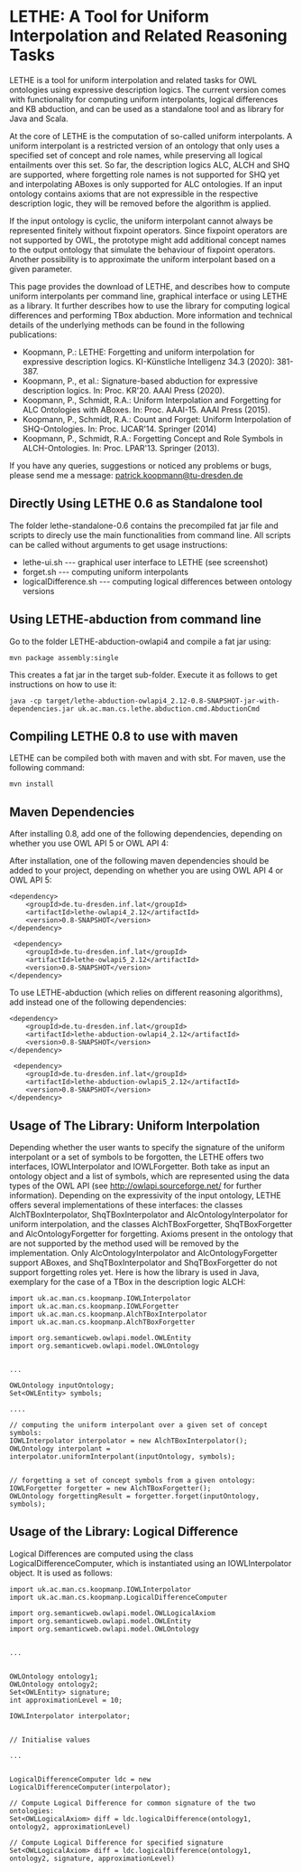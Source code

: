 # LETHE: A Tool for Uniform Interpolation and Related Reasoning Tasks

LETHE is a tool for uniform interpolation and related tasks for OWL ontologies using expressive description logics. The current version comes with functionality for computing uniform interpolants, logical differences and KB abduction, and can be used as a standalone tool and as library for Java and Scala.

At the core of LETHE is the computation of so-called uniform interpolants. A uniform interpolant is a restricted version of an ontology that only uses a specified set of concept and role names, while preserving all logical entailments over this set. So far, the description logics ALC, ALCH and SHQ are supported, where forgetting role names is not supported for SHQ yet and interpolating ABoxes is only supported for ALC ontologies. If an input ontology contains axioms that are not expressible in the respective description logic, they will be removed before the algorithm is applied.

If the input ontology is cyclic, the uniform interpolant cannot always be represented finitely without fixpoint operators. Since fixpoint operators are not supported by OWL, the prototype might add additional concept names to the output ontology that simulate the behaviour of fixpoint operators. Another possibility is to approximate the uniform interpolant based on a given parameter.

This page provides the download of LETHE, and describes how to compute uniform interpolants per command line, graphical interface or using LETHE as a library. It further describes how to use the library for computing logical differences and performing TBox abduction.
More information and technical details of the underlying methods can be found in the following publications:


- Koopmann, P.:  LETHE: Forgetting and uniform interpolation for expressive description logics. KI-Künstliche Intelligenz 34.3 (2020): 381-387.
- Koopmann, P., et al.: Signature-based abduction for expressive description logics. In: Proc. KR'20. AAAI Press (2020).
- Koopmann, P., Schmidt, R.A.: Uniform Interpolation and Forgetting for ALC Ontologies with ABoxes. In: Proc. AAAI-15. AAAI Press (2015).
- Koopmann, P., Schmidt, R.A.: Count and Forget: Uniform Interpolation of SHQ-Ontologies. In: Proc. IJCAR'14. Springer (2014) 
- Koopmann, P., Schmidt, R.A.: Forgetting Concept and Role Symbols in ALCH-Ontologies. In: Proc. LPAR'13. Springer (2013).


If you have any queries, suggestions or noticed any problems or bugs, please send me a message: patrick.koopmann@tu-dresden.de

## Directly Using LETHE 0.6 as Standalone tool

The folder lethe-standalone-0.6 contains the precompiled fat jar file and scripts to direcly use the main functionalities from command line. 
All scripts can be called without arguments to get usage instructions:
- lethe-ui.sh --- graphical user interface to LETHE (see screenshot)
- forget.sh --- computing uniform interpolants
- logicalDifference.sh --- computing logical differences between ontology versions

## Using LETHE-abduction from command line

Go to the folder LETHE-abduction-owlapi4 and compile a fat jar using:

    mvn package assembly:single

This creates a fat jar in the target sub-folder. Execute it as follows to get instructions on how to use it:

    java -cp target/lethe-abduction-owlapi4_2.12-0.8-SNAPSHOT-jar-with-dependencies.jar uk.ac.man.cs.lethe.abduction.cmd.AbductionCmd

## Compiling LETHE 0.8 to use with maven

LETHE can be compiled both with maven and with sbt. For maven, use the following command:

    mvn install

## Maven Dependencies

After installing 0.8, add one of the following dependencies, depending on whether you use OWL API 5 or OWL API 4:

After installation, one of the following maven dependencies should be added to your project, depending on whether you are using OWL API 4 or OWL API 5:

    <dependency>
        <groupId>de.tu-dresden.inf.lat</groupId>
        <artifactId>lethe-owlapi4_2.12</artifactId>
        <version>0.8-SNAPSHOT</version>
    </dependency>
	    
	 <dependency>
        <groupId>de.tu-dresden.inf.lat</groupId>
        <artifactId>lethe-owlapi5_2.12</artifactId>
        <version>0.8-SNAPSHOT</version>
    </dependency>

To use LETHE-abduction (which relies on different reasoning algorithms), add instead one of the following dependencies:
	 
    <dependency>
        <groupId>de.tu-dresden.inf.lat</groupId>
        <artifactId>lethe-abduction-owlapi4_2.12</artifactId>
        <version>0.8-SNAPSHOT</version>
    </dependency>
	    
	 <dependency>
        <groupId>de.tu-dresden.inf.lat</groupId>
        <artifactId>lethe-abduction-owlapi5_2.12</artifactId>
        <version>0.8-SNAPSHOT</version>
    </dependency>


## Usage of The Library: Uniform Interpolation
Depending whether the user wants to specify the signature of the uniform interpolant or a set of symbols to be forgotten, the LETHE offers two interfaces, IOWLInterpolator and IOWLForgetter. Both take as input an ontology object and a list of symbols, which are represented using the data types of the OWL API (see http://owlapi.sourceforge.net/ for further information). Depending on the expressivity of the input ontology, LETHE offers several implementations of these interfaces: the classes AlchTBoxInterpolator, ShqTBoxInterpolator and AlcOntologyInterpolator for uniform interpolation, and the classes AlchTBoxForgetter, ShqTBoxForgetter and AlcOntologyForgetter for forgetting. Axioms present in the ontology that are not supported by the method used will be removed by the implementation. Only AlcOntologyInterpolator and AlcOntologyForgetter support ABoxes, and ShqTBoxInterpolator and ShqTBoxForgetter do not support forgetting roles yet. Here is how the library is used in Java, exemplary for the case of a TBox in the description logic ALCH:

    import uk.ac.man.cs.koopmanp.IOWLInterpolator
    import uk.ac.man.cs.koopmanp.IOWLForgetter
    import uk.ac.man.cs.koopmanp.AlchTBoxInterpolator
    import uk.ac.man.cs.koopmanp.AlchTBoxForgetter
    
    import org.semanticweb.owlapi.model.OWLEntity
    import org.semanticweb.owlapi.model.OWLOntology
    
    
    ...
    
    OWLOntology inputOntology;
    Set<OWLEntity> symbols;
    
    ....
    
    // computing the uniform interpolant over a given set of concept symbols:
    IOWLInterpolator interpolator = new AlchTBoxInterpolator();
    OWLOntology interpolant = interpolator.uniformInterpolant(inputOntology, symbols);
   
    
    // forgetting a set of concept symbols from a given ontology:
    IOWLForgetter forgetter = new AlchTBoxForgetter();
    OWLOntology forgettingResult = forgetter.forget(inputOntology, symbols);

## Usage of the Library: Logical Difference
Logical Differences are computed using the class LogicalDifferenceComputer, which is instantiated using an IOWLInterpolator object. It is used as follows:

    import uk.ac.man.cs.koopmanp.IOWLInterpolator
    import uk.ac.man.cs.koopmanp.LogicalDifferenceComputer
    
    import org.semanticweb.owlapi.model.OWLLogicalAxiom
    import org.semanticweb.owlapi.model.OWLEntity
    import org.semanticweb.owlapi.model.OWLOntology
    
    
    ...
   
    
    OWLOntology ontology1;
    OWLOntology ontology2;
    Set<OWLEntity> signature;
    int approximationLevel = 10;
    
    IOWLInterpolator interpolator;
    
    
    // Initialise values
    
    ...
    
    
    LogicalDifferenceComputer ldc = new LogicalDifferenceComputer(interpolator);
    
    // Compute Logical Difference for common signature of the two ontologies:
    Set<OWLLogicalAxiom> diff = ldc.logicalDifference(ontology1, ontology2, approximationLevel)
    
    // Compute Logical Difference for specified signature
    Set<OWLLogicalAxiom> diff = ldc.logicalDifference(ontology1, ontology2, signature, approximationLevel)


